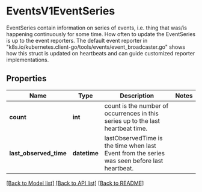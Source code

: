 # EventsV1EventSeries

EventSeries contain information on series of events, i.e. thing that was/is happening continuously for some time. How often to update the EventSeries is up to the event reporters. The default event reporter in \"k8s.io/kubernetes.client-go/tools/events/event_broadcaster.go\" shows how this struct is updated on heartbeats and can guide customized reporter implementations.
## Properties
Name | Type | Description | Notes
------------ | ------------- | ------------- | -------------
**count** | **int** | count is the number of occurrences in this series up to the last heartbeat time. | 
**last_observed_time** | **datetime** | lastObservedTime is the time when last Event from the series was seen before last heartbeat. | 

[[Back to Model list]](../README.md#documentation-for-models) [[Back to API list]](../README.md#documentation-for-api-endpoints) [[Back to README]](../README.md)



